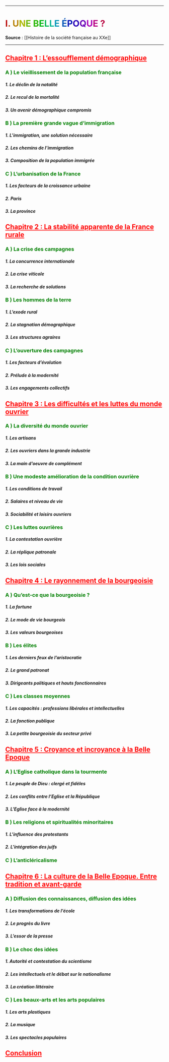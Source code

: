 ***
# <span style="color:#B80000">I</span><span style="color:#B84100">.</span> <span style="color:#B88200">U</span><span style="color:#ADB800">N</span><span style="color:#6CB800">E</span> <span style="color:#2BB800">B</span><span style="color:#00B816">E</span><span style="color:#00B856">L</span><span style="color:#00B897">L</span><span style="color:#0097B8">E</span> <span style="color:#0056B8">É</span><span style="color:#0016B8">P</span><span style="color:#2B00B8">O</span><span style="color:#6C00B8">Q</span><span style="color:#AD00B8">U</span><span style="color:#B80082">E</span> <span style="color:#B80041">?</span>
**Source** : [[Histoire de la société française au XXe]] 
***
## <span style="color:red"><u>Chapitre 1 : L’essoufflement démographique</u></span>

### <span style="color:green">A ) Le vieillissement de la population française</span> 

##### 1. Le déclin de la natalité 

##### 2. Le recul de la mortalité 

##### 3. Un avenir démographique compromis 

### <span style="color:green">B ) La première grande vague d’immigration</span> 

##### 1. L’immigration, une solution nécessaire 

##### 2. Les chemins de l’immigration 

##### 3. Composition de la population immigrée 

### <span style="color:green">C ) L’urbanisation de la France</span> 

##### 1. Les facteurs de la croissance urbaine 

##### 2. Paris 

##### 3. La province 

## <span style="color:red"><u>Chapitre 2 : La stabilité apparente de la France rurale</u></span> 

### <span style="color:green">A ) La crise des campagnes</span> 

##### 1. La concurrence internationale 

##### 2. La crise viticole 

##### 3. La recherche de solutions 

### <span style="color:green">B ) Les hommes de la terre</span> 

##### 1. L’exode rural 

##### 2. La stagnation démographique 

##### 3. Les structures agraires 

### <span style="color:green">C ) L’ouverture des campagnes</span> 

##### 1. Les facteurs d’évolution 

##### 2. Prélude à la modernité 

##### 3. Les engagements collectifs 

## <span style="color:red"><u>Chapitre 3 : Les difficultés et les luttes du monde ouvrier</u></span> 

### <span style="color:green">A ) La diversité du monde ouvrier</span>

##### 1. Les artisans 

##### 2. Les ouvriers dans la grande industrie 

##### 3. La main d’oeuvre de complément 

### <span style="color:green">B ) Une modeste amélioration de la condition ouvrière</span> 

##### 1. Les conditions de travail 

##### 2. Salaires et niveau de vie 

##### 3. Sociabilité et loisirs ouvriers 

### <span style="color:green">C ) Les luttes ouvrières</span>

##### 1. La contestation ouvrière 

##### 2. La réplique patronale 

##### 3. Les lois sociales 

## <span style="color:red"><u>Chapitre 4 : Le rayonnement de la bourgeoisie</u></span>

### <span style="color:green">A ) Qu’est-ce que la bourgeoisie ?</span> 

##### 1. La fortune 

##### 2. Le mode de vie bourgeois 

##### 3. Les valeurs bourgeoises 

### <span style="color:green">B ) Les élites</span>

##### 1. Les derniers feux de l’aristocratie 

##### 2. Le grand patronat 

##### 3. Dirigeants politiques et hauts fonctionnaires 

### <span style="color:green">C ) Les classes moyennes</span> 

##### 1. Les capacités : professions libérales et intellectuelles 

##### 2. La fonction publique 

##### 3. La petite bourgeoisie du secteur privé 

## <span style="color:red"><u>Chapitre 5 : Croyance et incroyance à la Belle Epoque</u></span> 

### <span style="color:green">A ) L’Eglise catholique dans la tourmente</span>  

##### 1. Le peuple de Dieu : clergé et fidèles 

##### 2. Les conflits entre l’Eglise et la République 

##### 3. L’Eglise face à la modernité 

### <span style="color:green">B ) Les religions et spiritualités minoritaires</span> 

##### 1. L’influence des protestants 

##### 2. L’intégration des juifs 

### <span style="color:green">C ) L’anticléricalisme</span> 

## <span style="color:red"><u>Chapitre 6 : La culture de la Belle Epoque. Entre tradition et avant-garde</u></span>

### <span style="color:green">A ) Diffusion des connaissances, diffusion des idées</span>

##### 1. Les transformations de l’école 

##### 2. Le progrès du livre 

##### 3. L’essor de la presse 

### <span style="color:green">B ) Le choc des idées</span>

##### 1. Autorité et contestation du scientisme 

##### 2. Les intellectuels et le débat sur le nationalisme 

##### 3. La création littéraire 

### <span style="color:green">C ) Les beaux-arts et les arts populaires</span>

##### 1. Les arts plastiques

##### 2. La musique 

##### 3. Les spectacles populaires 

## <span style="color:red"><u>Conclusion</u></span>












